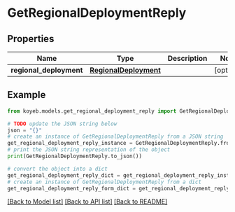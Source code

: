 # GetRegionalDeploymentReply


## Properties

Name | Type | Description | Notes
------------ | ------------- | ------------- | -------------
**regional_deployment** | [**RegionalDeployment**](RegionalDeployment.md) |  | [optional] 

## Example

```python
from koyeb.models.get_regional_deployment_reply import GetRegionalDeploymentReply

# TODO update the JSON string below
json = "{}"
# create an instance of GetRegionalDeploymentReply from a JSON string
get_regional_deployment_reply_instance = GetRegionalDeploymentReply.from_json(json)
# print the JSON string representation of the object
print(GetRegionalDeploymentReply.to_json())

# convert the object into a dict
get_regional_deployment_reply_dict = get_regional_deployment_reply_instance.to_dict()
# create an instance of GetRegionalDeploymentReply from a dict
get_regional_deployment_reply_form_dict = get_regional_deployment_reply.from_dict(get_regional_deployment_reply_dict)
```
[[Back to Model list]](../README.md#documentation-for-models) [[Back to API list]](../README.md#documentation-for-api-endpoints) [[Back to README]](../README.md)


